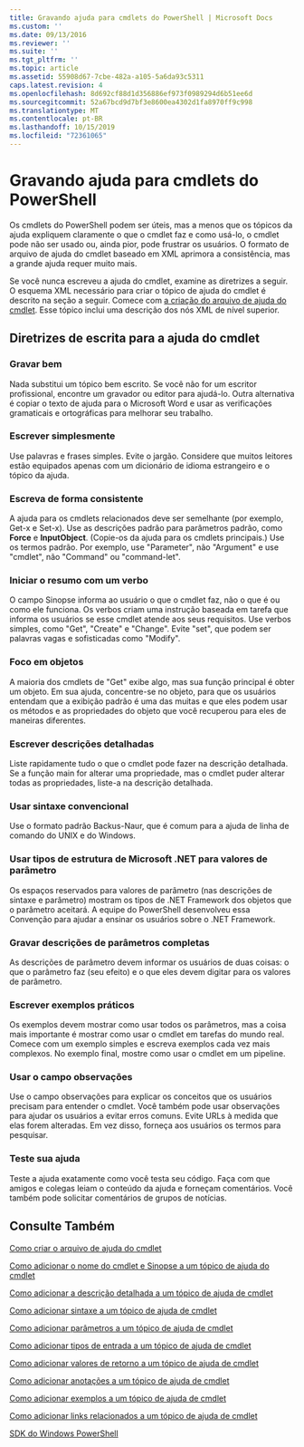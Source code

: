 ```yaml
---
title: Gravando ajuda para cmdlets do PowerShell | Microsoft Docs
ms.custom: ''
ms.date: 09/13/2016
ms.reviewer: ''
ms.suite: ''
ms.tgt_pltfrm: ''
ms.topic: article
ms.assetid: 55908d67-7cbe-482a-a105-5a6da93c5311
caps.latest.revision: 4
ms.openlocfilehash: 8d692cf88d1d356886ef973f0989294d6b51ee6d
ms.sourcegitcommit: 52a67bcd9d7bf3e8600ea4302d1fa8970ff9c998
ms.translationtype: MT
ms.contentlocale: pt-BR
ms.lasthandoff: 10/15/2019
ms.locfileid: "72361065"
---
```

# <a name="writing-help-for-powershell-cmdlets"></a>Gravando ajuda para cmdlets do PowerShell

Os cmdlets do PowerShell podem ser úteis, mas a menos que os tópicos da ajuda expliquem claramente o que o cmdlet faz e como usá-lo, o cmdlet pode não ser usado ou, ainda pior, pode frustrar os usuários.
O formato de arquivo de ajuda do cmdlet baseado em XML aprimora a consistência, mas a grande ajuda requer muito mais.

Se você nunca escreveu a ajuda do cmdlet, examine as diretrizes a seguir.
O esquema XML necessário para criar o tópico de ajuda do cmdlet é descrito na seção a seguir.
Comece com [a criação do arquivo de ajuda do cmdlet](./how-to-create-the-cmdlet-help-file.md).
Esse tópico inclui uma descrição dos nós XML de nível superior.

## <a name="writing-guidelines-for-cmdlet-help"></a>Diretrizes de escrita para a ajuda do cmdlet

### <a name="write-well"></a>Gravar bem
Nada substitui um tópico bem escrito.
Se você não for um escritor profissional, encontre um gravador ou editor para ajudá-lo.
Outra alternativa é copiar o texto de ajuda para o Microsoft Word e usar as verificações gramaticais e ortográficas para melhorar seu trabalho.

### <a name="write-simply"></a>Escrever simplesmente
Use palavras e frases simples.
Evite o jargão.
Considere que muitos leitores estão equipados apenas com um dicionário de idioma estrangeiro e o tópico da ajuda.

### <a name="write-consistently"></a>Escreva de forma consistente
A ajuda para os cmdlets relacionados deve ser semelhante (por exemplo, Get-x e Set-x).
Use as descrições padrão para parâmetros padrão, como **Force** e **InputObject**.
(Copie-os da ajuda para os cmdlets principais.) Use os termos padrão.
Por exemplo, use "Parameter", não "Argument" e use "cmdlet", não "Command" ou "command-let".

### <a name="start-the-synopsis-with-a-verb"></a>Iniciar o resumo com um verbo
O campo Sinopse informa ao usuário o que o cmdlet faz, não o que é ou como ele funciona.
Os verbos criam uma instrução baseada em tarefa que informa os usuários se esse cmdlet atende aos seus requisitos.
Use verbos simples, como "Get", "Create" e "Change".
Evite "set", que podem ser palavras vagas e sofisticadas como "Modify".

### <a name="focus-on-objects"></a>Foco em objetos
A maioria dos cmdlets de "Get" exibe algo, mas sua função principal é obter um objeto.
Em sua ajuda, concentre-se no objeto, para que os usuários entendam que a exibição padrão é uma das muitas e que eles podem usar os métodos e as propriedades do objeto que você recuperou para eles de maneiras diferentes.

### <a name="write-detailed-descriptions"></a>Escrever descrições detalhadas
Liste rapidamente tudo o que o cmdlet pode fazer na descrição detalhada.
Se a função main for alterar uma propriedade, mas o cmdlet puder alterar todas as propriedades, liste-a na descrição detalhada.

### <a name="use-conventional-syntax"></a>Usar sintaxe convencional
Use o formato padrão Backus-Naur, que é comum para a ajuda de linha de comando do UNIX e do Windows.

### <a name="use-microsoft-net-framework-types-for-parameter-values"></a>Usar tipos de estrutura de Microsoft .NET para valores de parâmetro
Os espaços reservados para valores de parâmetro (nas descrições de sintaxe e parâmetro) mostram os tipos de .NET Framework dos objetos que o parâmetro aceitará.
A equipe do PowerShell desenvolveu essa Convenção para ajudar a ensinar os usuários sobre o .NET Framework.

### <a name="write-complete-parameter-descriptions"></a>Gravar descrições de parâmetros completas
As descrições de parâmetro devem informar os usuários de duas coisas: o que o parâmetro faz (seu efeito) e o que eles devem digitar para os valores de parâmetro.

### <a name="write-practical-examples"></a>Escrever exemplos práticos
Os exemplos devem mostrar como usar todos os parâmetros, mas a coisa mais importante é mostrar como usar o cmdlet em tarefas do mundo real.
Comece com um exemplo simples e escreva exemplos cada vez mais complexos.
No exemplo final, mostre como usar o cmdlet em um pipeline.

### <a name="use-the-notes-field"></a>Usar o campo observações
Use o campo observações para explicar os conceitos que os usuários precisam para entender o cmdlet.
Você também pode usar observações para ajudar os usuários a evitar erros comuns.
Evite URLs à medida que elas forem alteradas.
Em vez disso, forneça aos usuários os termos para pesquisar.

### <a name="test-your-help"></a>Teste sua ajuda
Teste a ajuda exatamente como você testa seu código.
Faça com que amigos e colegas leiam o conteúdo da ajuda e forneçam comentários.
Você também pode solicitar comentários de grupos de notícias.

## <a name="see-also"></a>Consulte Também

 [Como criar o arquivo de ajuda do cmdlet](./how-to-create-the-cmdlet-help-file.md)

 [Como adicionar o nome do cmdlet e Sinopse a um tópico de ajuda do cmdlet](./how-to-add-the-cmdlet-name-and-synopsis-to-a-cmdlet-help-topic.md)

 [Como adicionar a descrição detalhada a um tópico de ajuda de cmdlet](./how-to-add-a-cmdlet-description.md)

 [Como adicionar sintaxe a um tópico de ajuda de cmdlet](./how-to-add-syntax-to-a-cmdlet-help-topic.md)

 [Como adicionar parâmetros a um tópico de ajuda de cmdlet](./how-to-add-parameter-information.md)

 [Como adicionar tipos de entrada a um tópico de ajuda de cmdlet](./how-to-add-input-types-to-a-cmdlet-help-topic.md)

 [Como adicionar valores de retorno a um tópico de ajuda de cmdlet](./how-to-add-return-values-to-a-cmdlet-help-topic.md)

 [Como adicionar anotações a um tópico de ajuda de cmdlet](./how-to-add-notes-to-a-cmdlet-help-topic.md)

 [Como adicionar exemplos a um tópico de ajuda de cmdlet](./how-to-add-examples-to-a-cmdlet-help-topic.md)

 [Como adicionar links relacionados a um tópico de ajuda de cmdlet](./how-to-add-related-links-to-a-cmdlet-help-topic.md)

 [SDK do Windows PowerShell](../windows-powershell-reference.md)